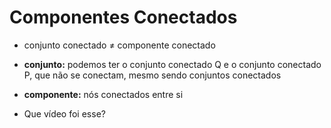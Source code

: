 # Componentes Conectados

* conjunto conectado ≠ componente conectado

* **conjunto:** podemos ter o conjunto conectado Q e o conjunto conectado P, que não se conectam, mesmo sendo conjuntos conectados
* **componente:** nós conectados entre si
* Que vídeo foi esse?